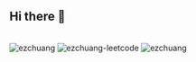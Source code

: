 ## Hi there 👋

<!--
**ezchuang/ezchuang** is a ✨ _special_ ✨ repository because its `README.md` (this file) appears on your GitHub profile.

Here are some ideas to get you started:

- 🔭 I’m currently working on ...
- 🌱 I’m currently learning ...
- 👯 I’m looking to collaborate on ...
- 🤔 I’m looking for help with ...
- 💬 Ask me about ...
- 📫 How to reach me: ...
- 😄 Pronouns: ...
- ⚡ Fun fact: ...
-->

<br />
<span>
<img src="https://github-readme-stats.vercel.app/api?username=ezchuang&theme=gruvbox&layout=compact" alt="ezchuang" />
<img src="https://leetcard.jacoblin.cool/Karma14" alt="ezchuang-leetcode" />
<img src="https://github-readme-stats.vercel.app/api/top-langs/?username=ezchuang&theme=gruvbox&layout=compact" alt="ezchuang" />
</span>
<br />
